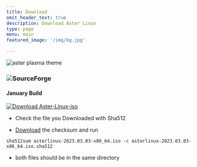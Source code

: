 ```yaml
---
title: Download
omit_header_text: true
description: Download Aster Linux
type: page
menu: main
featured_image: '/img/bg.jpg'

---
```

![aster plasma theme](/img/plasma_theme.png)

### ![SourceForge](https://img.shields.io/sourceforge/dm/aster-linux-iso?color=green&style=for-the-badge)
#### January Build
[![Download Aster-Linux-iso](https://a.fsdn.com/con/app/sf-download-button)](https://sourceforge.net/projects/aster-linux-iso/files/latest/download)
   * Check the file you Downloaded with Sha512

   * [Download](https://raw.githubusercontent.com/asterlinux/asterlinux.github.io/master/asterlinux-2023.03.03-x86_64.iso.sha512) the checksum and run 

    sha512sum asterlinux-2023.03.03-x86_64.iso -c asterlinux-2023.03.03-x86_64.iso.sha512

   * both files should be in the same directory
